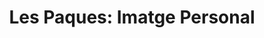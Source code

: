 ---
title: "Les Paques: Imatge Personal"
url: /benifaio/les-paques-imatge-personal/
shop: peluquería
---